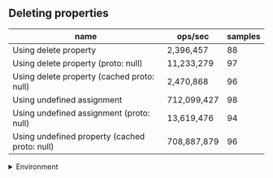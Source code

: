 ## Deleting properties

|name|ops/sec|samples|
|-|-|-|
|Using delete property|2,396,457|88|
|Using delete property (proto: null)|11,233,279|97|
|Using delete property (cached proto: null)|2,470,868|96|
|Using undefined assignment|712,099,427|98|
|Using undefined assignment (proto: null)|13,619,476|94|
|Using undefined property (cached proto: null)|708,887,879|96|


<details>
<summary>Environment</summary>

* __Machine:__ linux x64 | 2 vCPUs | 6.8GB Mem
* __Run:__ Sat Oct 14 2023 01:48:37 GMT+0000 (Coordinated Universal Time)
</details>

<!--
{"environment":{"platform":"linux","arch":"x64","cpus":2,"totalMemory":6.759757995605469},"benchmarks":[{"name":"Using delete property","hz":2396456.660846675,"cycles":4,"stats":{"deviation":2.3350446346076192e-8,"mean":4.1728273927837163e-7,"moe":4.878765250442556e-9,"rme":1.169174948113036,"sem":2.489165944103345e-9,"variance":5.452433445609831e-16}},{"name":"Using delete property (proto: null)","hz":11233279.420105074,"cycles":6,"stats":{"deviation":8.986986226202532e-10,"mean":8.902119876144292e-8,"moe":1.7884807921731456e-10,"rme":0.20090504475971815,"sem":9.124902000883396e-11,"variance":8.076592142995402e-19}},{"name":"Using delete property (cached proto: null)","hz":2470867.5752339694,"cycles":5,"stats":{"deviation":6.8637727912455735e-9,"mean":4.047161450590118e-7,"moe":1.3730405189976075e-9,"rme":0.339260129787361,"sem":7.005308770395957e-10,"variance":4.7111376929843054e-17}},{"name":"Using undefined assignment","hz":712099427.2032688,"cycles":9,"stats":{"deviation":1.1258340200059418e-11,"mean":1.4042982788617664e-9,"moe":2.2290376361027956e-12,"rme":0.1587296423883329,"sem":1.1372641000524467e-12,"variance":1.2675022406027393e-22}},{"name":"Using undefined assignment (proto: null)","hz":13619476.298645109,"cycles":5,"stats":{"deviation":1.747032838882414e-9,"mean":7.342426228969479e-8,"moe":3.531776504352869e-10,"rme":0.4810094639314557,"sem":1.8019267879351372e-10,"variance":3.052123740133547e-18}},{"name":"Using undefined property (cached proto: null)","hz":708887879.3590862,"cycles":7,"stats":{"deviation":2.3457131452880055e-11,"mean":1.4106603161336484e-9,"moe":4.692403569263953e-12,"rme":0.332638801531253,"sem":2.3940834537060985e-12,"variance":5.502370159976948e-22}}]}-->
